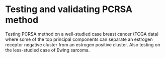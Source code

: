 # Testing and validating PCRSA method

Testing PCRSA method on a well-studied case breast cancer (TCGA data) where some of the top principal components can separate an estrogen receptor negative cluster from an estrogen positive cluster. Also testing on the less-studied case of Ewing sarcoma.
